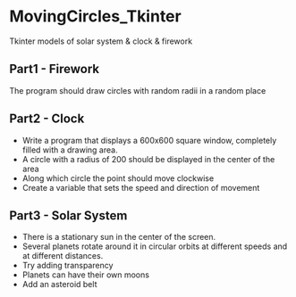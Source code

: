 # MovingCircles_Tkinter
Tkinter models of solar system &amp; clock &amp;  firework


## Part1 - Firework

The program should draw circles with random radii in a random place


## Part2 - Clock

- Write a program that displays a 600x600 square window, completely filled with a drawing area.
- A circle with a radius of 200 should be displayed in the center of the area
- Along which circle the point should move clockwise
- Create a variable that sets the speed and direction of movement


## Part3 - Solar System

- There is a stationary sun in the center of the screen.
- Several planets rotate around it in circular orbits at different speeds and at different distances.
- Try adding transparency
- Planets can have their own moons
- Add an asteroid belt